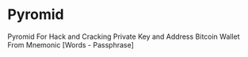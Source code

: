 # Pyromid
Pyromid For Hack and Cracking Private Key and Address Bitcoin Wallet From Mnemonic [Words - Passphrase]
